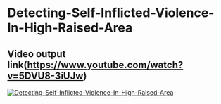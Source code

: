 # Detecting-Self-Inflicted-Violence-In-High-Raised-Area
## Video output link(https://www.youtube.com/watch?v=5DVU8-3iUJw)
[![Detecting-Self-Inflicted-Violence-In-High-Raised-Area](https://img.youtube.com/vi/5DVU8-3iUJw/0.jpg)](https://www.youtube.com/watch?v=5DVU8-3iUJw)
